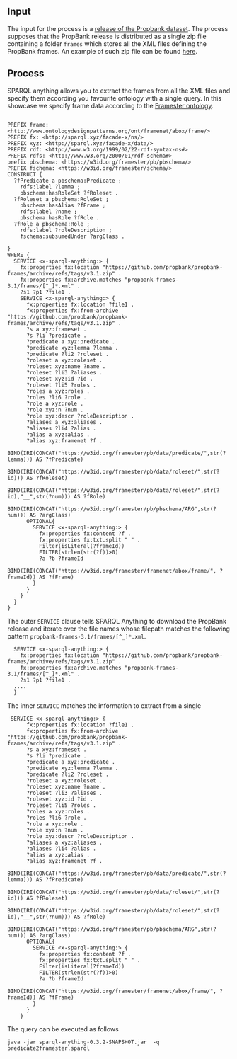 ## Input

The input for the process is a [release of the Propbank dataset](https://github.com/propbank/propbank-frames/releases). 
The process supposes that the PropBank release is distributed as a single zip file containing a folder ``frames`` which stores all the XML files defining the PropBank frames.
An example of such zip file can be found [here](https://github.com/propbank/propbank-frames/archive/refs/tags/v3.1.zip).

## Process

SPARQL anything allows you to extract the frames from all the XML files and specify them according you favourite ontology with a single query.
In this showcase we specify frame data according to the [Framester ontology](https://w3id.org/framester).


```

PREFIX frame: <http://www.ontologydesignpatterns.org/ont/framenet/abox/frame/>
PREFIX fx: <http://sparql.xyz/facade-x/ns/>
PREFIX xyz: <http://sparql.xyz/facade-x/data/>
PREFIX rdf: <http://www.w3.org/1999/02/22-rdf-syntax-ns#>
PREFIX rdfs: <http://www.w3.org/2000/01/rdf-schema#>
prefix pbschema: <https://w3id.org/framester/pb/pbschema/>
PREFIX fschema: <https://w3id.org/framester/schema/>
CONSTRUCT {
  ?fPredicate a pbschema:Predicate ;
    rdfs:label ?lemma ;
    pbschema:hasRoleSet ?fRoleset .
  ?fRoleset a pbschema:RoleSet ;
    pbschema:hasAlias ?fFrame ;
    rdfs:label ?name ;
    pbschema:hasRole ?fRole .
  ?fRole a pbschema:Role ;
    rdfs:label ?roleDescription ;
    fschema:subsumedUnder ?argClass .

}
WHERE {
  SERVICE <x-sparql-anything:> {
    fx:properties fx:location "https://github.com/propbank/propbank-frames/archive/refs/tags/v3.1.zip" .
    fx:properties fx:archive.matches "propbank-frames-3.1/frames/[^_]*.xml" .
    ?s1 ?p1 ?file1 .
    SERVICE <x-sparql-anything:> {
      fx:properties fx:location ?file1 .
      fx:properties fx:from-archive "https://github.com/propbank/propbank-frames/archive/refs/tags/v3.1.zip" .
      ?s a xyz:frameset .
      ?s ?li ?predicate .
      ?predicate a xyz:predicate .
      ?predicate xyz:lemma ?lemma .
      ?predicate ?li2 ?roleset .
      ?roleset a xyz:roleset .
      ?roleset xyz:name ?name .
      ?roleset ?li3 ?aliases .
      ?roleset xyz:id ?id .
      ?roleset ?li5 ?roles .
      ?roles a xyz:roles .
      ?roles ?li6 ?role .
      ?role a xyz:role .
      ?role xyz:n ?num .
      ?role xyz:descr ?roleDescription .
      ?aliases a xyz:aliases .
      ?aliases ?li4 ?alias .
      ?alias a xyz:alias .
      ?alias xyz:framenet ?f .
      BIND(IRI(CONCAT("https://w3id.org/framester/pb/data/predicate/",str(?lemma))) AS ?fPredicate)
      BIND(IRI(CONCAT("https://w3id.org/framester/pb/data/roleset/",str(?id))) AS ?fRoleset)
      BIND(IRI(CONCAT("https://w3id.org/framester/pb/data/roleset/",str(?id),"__",str(?num))) AS ?fRole)
      BIND(IRI(CONCAT("https://w3id.org/framester/pb/pbschema/ARG",str(?num))) AS ?argClass)
      OPTIONAL{
        SERVICE <x-sparql-anything:> {
          fx:properties fx:content ?f .
          fx:properties fx:txt.split " " .
          Filter(isLiteral(?frameId))
          FILTER(strlen(str(?f))>0)
          ?a ?b ?frameId
          BIND(IRI(CONCAT("https://w3id.org/framester/framenet/abox/frame/", ?frameId)) AS ?fFrame)
        }
      }
    }
  }
}

```

The outer ``SERVICE`` clause tells SPARQL Anything to download the PropBank release and iterate over the file names whose filepath matches the following pattern ``propbank-frames-3.1/frames/[^_]*.xml``.

```
  SERVICE <x-sparql-anything:> {
    fx:properties fx:location "https://github.com/propbank/propbank-frames/archive/refs/tags/v3.1.zip" .
    fx:properties fx:archive.matches "propbank-frames-3.1/frames/[^_]*.xml" .
    ?s1 ?p1 ?file1 .
  ....
  }
```


The inner ``SERVICE`` matches the information to extract from a single

```
 SERVICE <x-sparql-anything:> {
      fx:properties fx:location ?file1 .
      fx:properties fx:from-archive "https://github.com/propbank/propbank-frames/archive/refs/tags/v3.1.zip" .
      ?s a xyz:frameset .
      ?s ?li ?predicate .
      ?predicate a xyz:predicate .
      ?predicate xyz:lemma ?lemma .
      ?predicate ?li2 ?roleset .
      ?roleset a xyz:roleset .
      ?roleset xyz:name ?name .
      ?roleset ?li3 ?aliases .
      ?roleset xyz:id ?id .
      ?roleset ?li5 ?roles .
      ?roles a xyz:roles .
      ?roles ?li6 ?role .
      ?role a xyz:role .
      ?role xyz:n ?num .
      ?role xyz:descr ?roleDescription .
      ?aliases a xyz:aliases .
      ?aliases ?li4 ?alias .
      ?alias a xyz:alias .
      ?alias xyz:framenet ?f .
      BIND(IRI(CONCAT("https://w3id.org/framester/pb/data/predicate/",str(?lemma))) AS ?fPredicate)
      BIND(IRI(CONCAT("https://w3id.org/framester/pb/data/roleset/",str(?id))) AS ?fRoleset)
      BIND(IRI(CONCAT("https://w3id.org/framester/pb/data/roleset/",str(?id),"__",str(?num))) AS ?fRole)
      BIND(IRI(CONCAT("https://w3id.org/framester/pb/pbschema/ARG",str(?num))) AS ?argClass)
      OPTIONAL{
        SERVICE <x-sparql-anything:> {
          fx:properties fx:content ?f .
          fx:properties fx:txt.split " " .
          Filter(isLiteral(?frameId))
          FILTER(strlen(str(?f))>0)
          ?a ?b ?frameId
          BIND(IRI(CONCAT("https://w3id.org/framester/framenet/abox/frame/", ?frameId)) AS ?fFrame)
        }
      }
    }
 ```

The query can be executed as follows 

```
java -jar sparql-anything-0.3.2-SNAPSHOT.jar  -q predicate2framester.sparql
```
